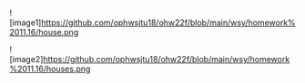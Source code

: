 
![image1]https://github.com/ophwsjtu18/ohw22f/blob/main/wsy/homework%2011.16/house.png

![image2]https://github.com/ophwsjtu18/ohw22f/blob/main/wsy/homework%2011.16/houses.png
